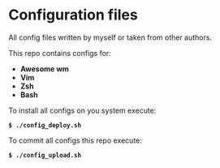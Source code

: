 # Configuration files

All config files written by myself or taken from other authors.

This repo contains configs for:
- **Awesome wm**
- **Vim**
- **Zsh**
- **Bash**

To install all configs on you system execute:

**`$ ./config_deploy.sh`**

To commit all configs this repo execute:

**`$ ./config_upload.sh`**
